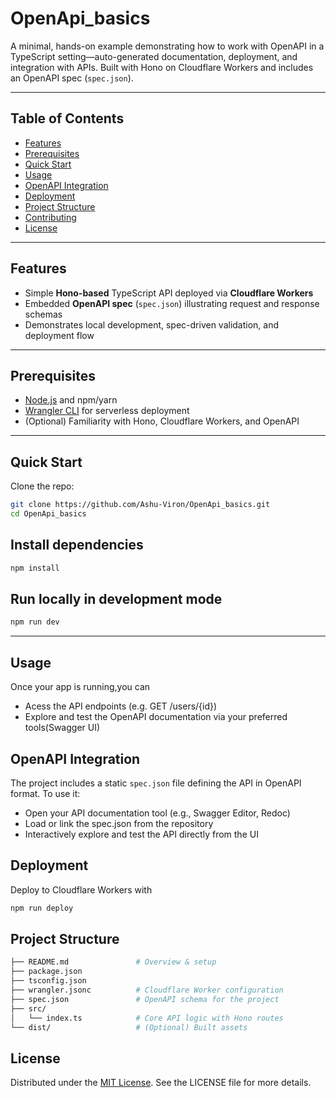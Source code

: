 # OpenApi_basics

A minimal, hands-on example demonstrating how to work with OpenAPI in a TypeScript setting—auto-generated documentation, deployment, and integration with APIs. Built with Hono on Cloudflare Workers and includes an OpenAPI spec (`spec.json`).

---

##  Table of Contents

- [Features](#features)  
- [Prerequisites](#prerequisites)  
- [Quick Start](#quick-start)  
- [Usage](#usage)  
- [OpenAPI Integration](#openapi-integration)  
- [Deployment](#deployment)  
- [Project Structure](#project-structure)  
- [Contributing](#contributing)  
- [License](#license)

---

##  Features

- Simple **Hono-based** TypeScript API deployed via **Cloudflare Workers**  
- Embedded **OpenAPI spec** (`spec.json`) illustrating request and response schemas  
- Demonstrates local development, spec-driven validation, and deployment flow

---

##  Prerequisites

- [Node.js](https://nodejs.org/) and npm/yarn  
- [Wrangler CLI](https://developers.cloudflare.com/workers/cli-wrangler/) for serverless deployment  
- (Optional) Familiarity with Hono, Cloudflare Workers, and OpenAPI

---

##  Quick Start

Clone the repo:

```bash
git clone https://github.com/Ashu-Viron/OpenApi_basics.git
cd OpenApi_basics
```
## Install dependencies
```bash
npm install
```

## Run locally in development mode
```bash
npm run dev
```
---
## Usage
Once your app is running,you can
- Acess the API endpoints (e.g. GET /users/{id})
- Explore and test the OpenAPI documentation via your preferred tools(Swagger UI)

## OpenAPI Integration
The project includes a static `spec.json` file defining the API in OpenAPI format. To use it:
- Open your API documentation tool (e.g., Swagger Editor, Redoc)
- Load or link the spec.json from the repository
- Interactively explore and test the API directly from the UI

## Deployment
Deploy to Cloudflare Workers with
```bash
npm run deploy
```

## Project Structure
```bash
├── README.md               # Overview & setup
├── package.json
├── tsconfig.json
├── wrangler.jsonc          # Cloudflare Worker configuration
├── spec.json               # OpenAPI schema for the project
├── src/
│   └── index.ts            # Core API logic with Hono routes
└── dist/                   # (Optional) Built assets
```
## License
Distributed under the [MIT License](LICENSE). See the LICENSE file for more details.

